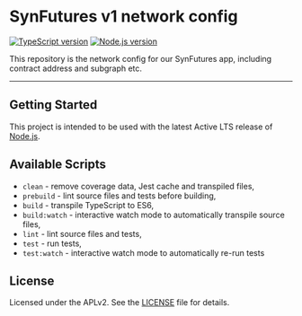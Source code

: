 # SynFutures v1 network config

[![TypeScript version][ts-badge]][typescript-4-3]
[![Node.js version][nodejs-badge]][nodejs]

This repository is the network config for our SynFutures app, including contract address and subgraph etc.

---

## Getting Started

This project is intended to be used with the latest Active LTS release of [Node.js][nodejs].

## Available Scripts

- `clean` - remove coverage data, Jest cache and transpiled files,
- `prebuild` - lint source files and tests before building,
- `build` - transpile TypeScript to ES6,
- `build:watch` - interactive watch mode to automatically transpile source files,
- `lint` - lint source files and tests,
- `test` - run tests,
- `test:watch` - interactive watch mode to automatically re-run tests

## License

Licensed under the APLv2. See the [LICENSE](https://github.com/SynFutures/synfutures-v1-network-config/blob/main/LICENSE) file for details.

[ts-badge]: https://img.shields.io/badge/TypeScript-4.3-blue.svg
[nodejs-badge]: https://img.shields.io/badge/Node.js->=%2014.16-blue.svg
[nodejs]: https://nodejs.org/dist/latest-v14.x/docs/api/
[typescript]: https://www.typescriptlang.org/
[typescript-4-3]: https://www.typescriptlang.org/docs/handbook/release-notes/typescript-4-3.html
[license-badge]: https://img.shields.io/badge/license-APLv2-blue.svg
[jest]: https://facebook.github.io/jest/
[eslint]: https://github.com/eslint/eslintUnit-tests-in-plain-JavaScript
[prettier]: https://prettier.io
[gh-actions]: https://github.com/features/actions
